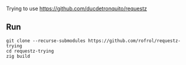 Trying to use https://github.com/ducdetronquito/requestz

## Run

```
git clone --recurse-submodules https://github.com/rofrol/requestz-trying
cd requestz-trying
zig build
```
